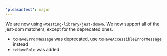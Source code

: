 ```yaml
---
'pleasantest': major
---
```


We are now using `@testing-library/jest-dom@6`.
We now support all of the jest-dom matchers, except for the deprecated ones.

- `toHaveErrorMessage` was deprecated, use `toHaveAccessibleErrorMessage` instead
- `toHaveRole` was added
